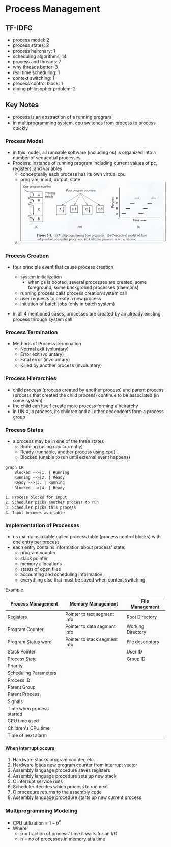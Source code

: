 # Process Management

## TF-IDFC

- process model: 2
- process states: 2
- process heirchary: 1
- scheduling algorithms: 14
- process and threads: 7
- why threads better: 3
- real time scheduling: 1
- context switching: 1
- process control block: 1
- dining philosopher problem: 2

## Key Notes

- process is an abstraction of a running program
- in multiprogramming system, cpu switches from process to process quickly

### Process Model

- in this model, all runnable software (including os) is organized into a number of sequential processes
- Process: instance of running program including current values of pc, registers, and variables
  - conceptually each process has its own virtual cpu
  - program, input, output, state
  - ![Multiprogramming Example](../resources/multiprogramming-example.png)

### Process Creation

- four principle event that cause process creation
  - system initialization
    - when os is booted, several processes are created, some foreground, some background processes (daemons)
  - running process calls process creation system call
  - user requests to create a new process
  - initiation of batch jobs (only in batch system)

- in all 4 mentioned cases, processes are created by an already existing process through system call

### Process Termination

- Methods of Process Termination
  - Normal exit (voluntary)
  - Error exit (voluntary)
  - Fatal error (involuntary)
  - Killed by another process (involuntary)
  
### Process Hierarchies

- child process (process created by another process) and parent process (process that created the child process) continue to be associated (in some system)
- the child can itself create more process forming a heirarchy
- in UNIX, a process, its children and all other decendents form a process group

### Process States

- a process may be in one of the three states
  - Running (using cpu currently)
  - Ready (runnable, another process using cpu)
  - Blocked (unable to run until external event happens)

```mermaid
graph LR
    Blocked -->|1. | Running
    Running -->|2. | Ready
    Ready -->|3. | Running
    Blocked -->|4. | Ready
```

```
1. Process blocks for input
2. Scheduler picks another process to run
3. Scheduler picks this process
4. Input becomes available

```

### Implementation of Processes

- os maintains a table called process table (process control blocks) with one entry per process
- each entry contains information about process' state:
  - program counter
  - stack pointer
  - memory allocations
  - status of open files
  - accounting and scheduling information
  - everything else that must be saved when context switching

Example

| Process Management | Memory Management | File Management |
| ------------------ | ----------------- | --------------- |
| Registers | Pointer to text segment info | Root Directory |
| Program Counter | Pointer to data segment info | Working Directory |
| Program Status word | Pointer to stack segment info | File descriptors |
| Stack Pointer | | User ID |
| Process State | | Group ID |
| Priority | | |
| Scheduling Parameters | | |
| Process ID | | |
| Parent Group | | |
| Parent Process | | |
| Signals | | |
| Time when process started | | |
| CPU time used | | |
| Children's CPU time | | |
| Time of next alarm | | |

#### When interrupt occurs

1. Hardware stacks program counter, etc.
2. Hardware loads new program counter from interrupt vector
3. Assembly language procedure saves registers
4. Assembly language procedure sets up new stack
5. C interrupt service runs
6. Scheduler decides which process to run next
7. C procedure returns to the assembly code
8. Assembly language procedure starts up new current process

### Multiprogramming Modeling

- CPU utilization = $1 - p^n$
- Where
  - p = fraction of process' time it waits for an I/O
  - n = no of processes in memory at a time
